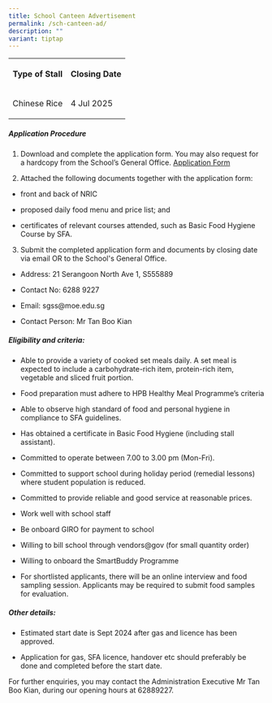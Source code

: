 ```yaml
---
title: School Canteen Advertisement
permalink: /sch-canteen-ad/
description: ""
variant: tiptap
---
```

<table style="minWidth: 50px">
<colgroup>
<col>
<col>
</colgroup>
<tbody>
<tr>
<th rowspan="1" colspan="1">
<p>Type of Stall</p>
</th>
<th rowspan="1" colspan="1">
<p>Closing Date</p>
</th>
</tr>
<tr>
<td rowspan="1" colspan="1">
<p>Chinese Rice</p>
</td>
<td rowspan="1" colspan="1">
<p>4 Jul 2025</p>
</td>
</tr>
</tbody>
</table>
<p></p>
<h5><strong>Application Procedure</strong></h5>
<ol data-tight="true" class="tight">
<li>
<p>Download and complete the application form. You may also request for a
hardcopy from the School’s General Office. <a href="/files/application%20form%20-%20canteen.pdf" rel="noopener noreferrer nofollow" target="_blank">Application Form</a>
<br>
</p>
</li>
<li>
<p>Attached the following documents together with the application form:</p>
</li>
</ol>
<ul data-tight="true" class="tight">
<li>
<p>front and back of NRIC</p>
</li>
<li>
<p>proposed daily food menu and price list; and</p>
</li>
<li>
<p>certificates of relevant courses attended, such as Basic Food Hygiene
Course by SFA.</p>
</li>
</ul>
<ol start="3" data-tight="true" class="tight">
<li>
<p>Submit the completed application form and documents by closing date via
email OR to the School's General Office.</p>
</li>
</ol>
<ul data-tight="true" class="tight">
<li>
<p>Address: 21 Serangoon North Ave 1, S555889</p>
</li>
<li>
<p>Contact No: 6288 9227</p>
</li>
<li>
<p>Email: sgss@moe.edu.sg</p>
</li>
<li>
<p>Contact Person: Mr Tan Boo Kian</p>
</li>
</ul>
<h5><strong>Eligibility and criteria:</strong></h5>
<ul data-tight="true" class="tight">
<li>
<p>Able to provide a variety of cooked set meals daily. A set meal is expected
to include a carbohydrate-rich item, protein-rich item, vegetable and sliced
fruit portion.</p>
</li>
<li>
<p>Food preparation must adhere to HPB Healthy Meal Programme’s criteria</p>
</li>
<li>
<p>Able to observe high standard of food and personal hygiene in compliance
to SFA guidelines.</p>
</li>
<li>
<p>Has obtained a certificate in Basic Food Hygiene (including stall assistant).</p>
</li>
<li>
<p>Committed to operate between 7.00 to 3.00 pm (Mon-Fri).</p>
</li>
<li>
<p>Committed to support school during holiday period (remedial lessons) where
student population is reduced.</p>
</li>
<li>
<p>Committed to provide reliable and good service at reasonable prices.</p>
</li>
<li>
<p>Work well with school staff</p>
</li>
<li>
<p>Be onboard GIRO for payment to school</p>
</li>
<li>
<p>Willing to bill school through vendors@gov (for small quantity order)</p>
</li>
<li>
<p>Willing to onboard the SmartBuddy Programme</p>
</li>
<li>
<p>For shortlisted applicants, there will be an online interview and food
sampling session. Applicants may be required to submit food samples for
evaluation.</p>
</li>
</ul>
<h5><strong>Other details:</strong></h5>
<ul data-tight="true" class="tight">
<li>
<p>Estimated start date is Sept 2024 after gas and licence has been approved.</p>
</li>
<li>
<p>Application for gas, SFA licence, handover etc should preferably be done
and completed before the start date.&nbsp;</p>
</li>
</ul>
<p>For further enquiries, you may contact the Administration Executive Mr
Tan Boo Kian, during our opening hours at 62889227.</p>